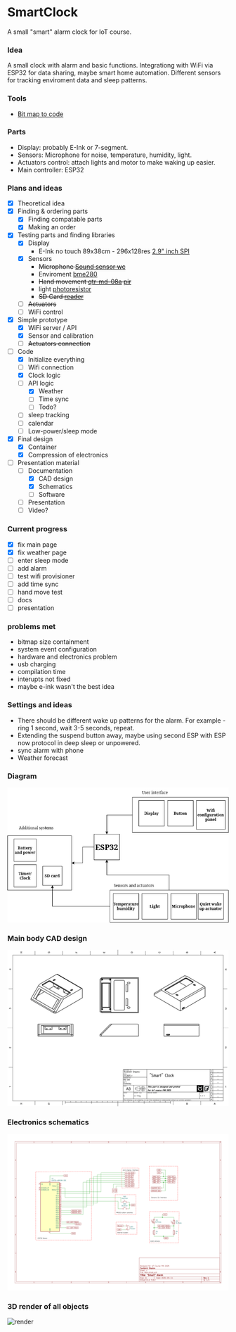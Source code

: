 # SmartClock
A small "smart" alarm clock for IoT course.

### Idea
A small clock with alarm and basic functions. Integrationg with WiFi via ESP32 for data sharing, maybe smart home automation. Different sensors for tracking enviroment data and sleep patterns.  

### Tools
 - [Bit map to code](https://www.teachmemicro.com/lcd-bitmap-converter-online/)

### Parts
- Display: probably E-Ink or 7-segment.
- Sensors: Microphone for noise, temperature, humidity, light.
- Actuators control: attach lights and motor to make waking up easier.
- Main controller: ESP32

### Plans and ideas
- [X] Theoretical idea
- [X] Finding & ordering parts
  - [X] Finding compatable parts
  - [X] Making an order 
- [X] Testing parts and finding libraries
  - [X] Display 
    - E-Ink no touch 89x38cm - 296x128res [2.9" inch SPI](https://erelement.com/shop/e-ink-2-9-grey/)
  - [X] Sensors
    - ~~Microphone [Sound sensor wc](https://erelement.com/shop/sound-sensor-module/)~~
    - Enviroment [bme280](https://erelement.com/shop/bme280-ws/)
    - ~~Hand movement [qtr-md-08a](https://erelement.com/shop/qtr-md-08a/) [pir](https://erelement.com/shop/pir-sensor/)~~
    - light [photoresistor](https://elimex.bg/product/70488-fotorezistor-pgm5516-ldr5516)
    - ~~SD Card [reader](https://elimex.bg/product/75637-kit-k2162-micro-sd-kartochetets-za-uno)~~
  - [ ] ~~Actuators~~
  - [ ] WiFi control 
- [X] Simple prototype
  - [X] WiFi server / API 
  - [X] Sensor and calibration
  - [ ] ~~Actuators connection~~
- [ ] Code
  - [X] Initialize everything
  - [ ] Wifi connection
  - [X] Clock logic
  - [ ] API logic 
    - [X] Weather 
    - [ ] Time sync 
    - [ ] Todo?
  - [ ] sleep tracking
  - [ ] calendar
  - [ ] Low-power/sleep mode 
- [X] Final design
  - [X] Container
  - [X] Compression of electronics
- [ ] Presentation material
  - [ ] Documentation 
    - [X] CAD design
    - [X] Schematics
    - [ ] Software
  - [ ] Presentation
  - [ ] Video?
  
### Current progress
 - [X] fix main page
 - [X] fix weather page
 - [ ] enter sleep mode
 - [ ] add alarm
 - [ ] test wifi provisioner
 - [ ] add time sync
 - [ ] hand move test
 - [ ] docs
 - [ ] presentation

### problems met
 - bitmap size containment
 - system event configuration
 - hardware and electronics problem
 - usb charging
 - compilation time
 - interupts not fixed
 - maybe e-ink wasn't the best idea


### Settings and ideas
 - There should be different wake up patterns for the alarm. For example - ring 1 second, wait 3-5 seconds, repeat.
 - Extending the suspend button away, maybe using second ESP with ESP now protocol in deep sleep or unpowered.
 - sync alarm with phone
 - Weather forecast

### Diagram
![Diagram](https://github.com/eGuardianDev/SmartClock/blob/main/Docs/SystemDiagram.drawio.png)

### Main body CAD design
![TechDrawCadBody](https://github.com/eGuardianDev/SmartClock/blob/main/Docs/TechDrawCadBody.png)

### Electronics schematics
![schematiElectronicsSchematicscs](https://github.com/eGuardianDev/SmartClock/blob/main/Docs/ElectronicsSchematics.png)

### 3D render of all objects
![render](https://github.com/eGuardianDev/SmartClock/blob/main/Docs/render.gif)
